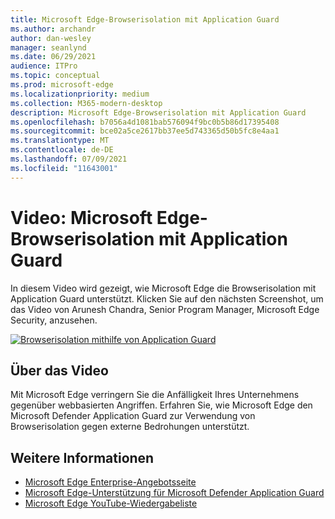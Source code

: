 ```yaml
---
title: Microsoft Edge-Browserisolation mit Application Guard
ms.author: archandr
author: dan-wesley
manager: seanlynd
ms.date: 06/29/2021
audience: ITPro
ms.topic: conceptual
ms.prod: microsoft-edge
ms.localizationpriority: medium
ms.collection: M365-modern-desktop
description: Microsoft Edge-Browserisolation mit Application Guard
ms.openlocfilehash: b7056a4d1081bab576094f9bc0b5b86d17395408
ms.sourcegitcommit: bce02a5ce2617bb37ee5d743365d50b5fc8e4aa1
ms.translationtype: MT
ms.contentlocale: de-DE
ms.lasthandoff: 07/09/2021
ms.locfileid: "11643001"
---
```

# <a name="video-microsoft-edge-browser-isolation-using-application-guard"></a>Video: Microsoft Edge-Browserisolation mit Application Guard

In diesem Video wird gezeigt, wie Microsoft Edge die Browserisolation mit Application Guard unterstützt. Klicken Sie auf den nächsten Screenshot, um das Video von Arunesh Chandra, Senior Program Manager, Microsoft Edge Security, anzusehen.

[![Browserisolation mithilfe von Application Guard]( media/microsoft-edge-video-security-application-guard/0.png)](http://www.youtube.com/watch?v=zQjaRqNXMqw "Browser isolation using Application Guard")

## <a name="about-the-video"></a>Über das Video

Mit Microsoft Edge verringern Sie die Anfälligkeit Ihres Unternehmens gegenüber webbasierten Angriffen. Erfahren Sie, wie Microsoft Edge den Microsoft Defender Application Guard zur Verwendung von Browserisolation gegen externe Bedrohungen unterstützt.

## <a name="see-also"></a>Weitere Informationen

- [Microsoft Edge Enterprise-Angebotsseite](https://aka.ms/EdgeEnterprise)
- [Microsoft Edge-Unterstützung für Microsoft Defender Application Guard](microsoft-edge-security-windows-defender-application-guard.md)
- [Microsoft Edge YouTube-Wiedergabeliste](https://www.youtube.com/playlist?list=PLXtHYVsvn_b-uXh1tMeYpT-0iD8tD3tFy)